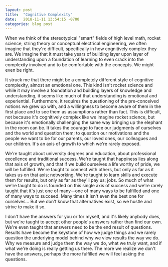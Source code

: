 ```yaml
---
layout: post
title:  "Cognitive Complexity"
date:   2018-11-11 13:54:15 -0700
categories: blog post
---
```


When we think of the stereotypical "smart" fields of high level math, rocket science, string theory or conceptual electrical engineering, we often imagine that they're difficult, specifically in how cognitively complex they are. We imagine that it must take years of building layer upon layer of understanding upon a foundation of learning to even crack into the complexity involved and to be comfortable with the concepts. We might even be right. 

It struck me that there might be a completely different style of cognitive complexity, almost an emotional one. This kind isn't rocket science and while it may involve a foundation and building layers of knowledge and understanding, it seems like much of that understanding is emotional and experiential. Furthermore, it requires the questioning of the pre-conceived notions we grew up with, and a willingness to become aware of them in the first place and to see them as assumptions rather than fact. This is difficult, not because it's cognitively complex like we imagine rocket science, but because it's emotionally challenging the same way bringing up the elephant in the room can be. It takes the courage to face our judgments of ourselves and the world and question them; to question our motivations and the people we want to be for our parents, our loved ones, our colleagues and our children. It's an axis of growth to which we're rarely exposed. 

We're taught about university degrees and education, about professional excellence and traditional success. We're taught that happiness lies along that axis of growth, and that if we build ourselves a life worthy of pride, we will be fulfilled. We're taught to connect with others, but only as far as it takes us on that axis; networking. We're taught to learn skills and execute them for results, but only as far as they'll pay us; jobs. So much of what we're taught to do is founded on this single axis of success and we're rarely taught that it's just one of many—one of many ways to be fulfilled and one of many ways to succeed. Many times it isn't even the best one for ourselves... But we don't know that alternatives exist, so we hustle and strive to make it so. 

I don't have the answers for you or for myself, and it's likely anybody does, but we're taught to accept other people's answers rather than find our own. We're even taught that answers need to be the end result of questions. Results have become the keystone of how we judge things and we rarely question the underlying model behind why we view results the way we do. Why we measure and judge them the way we do, what we truly want, and if what we're doing is really getting us there. The more we realize we don't have the answers, perhaps the more fulfilled we will feel asking the questions.
